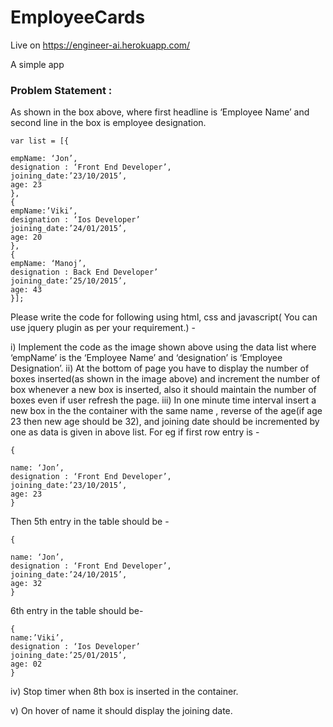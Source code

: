 # EmployeeCards

Live on https://engineer-ai.herokuapp.com/

A simple app 

### Problem Statement :
As shown in the box above, where first headline is ‘Employee Name’ and second line in the box
is employee designation.

```
var list = [{

empName: ‘Jon’,
designation : ‘Front End Developer’,
joining_date:’23/10/2015’,
age: 23
},
{
empName:’Viki’,
designation : ‘Ios Developer’
joining_date:’24/01/2015’,
age: 20
},
{
empName: ‘Manoj’,
designation : Back End Developer’
joining_date:’25/10/2015’,
age: 43
}];
``` 

Please write the code for following using html, css and javascript( You can use jquery plugin as
per your requirement.) -

i) Implement the code as the image shown above using the data list where ‘empName’ is the
‘Employee Name’ and ‘designation’ is ‘Employee Designation’.
ii) At the bottom of page you have to display the number of boxes inserted(as shown in the
image above) and increment the number of box whenever a new box is inserted, also it should
maintain the number of boxes even if user refresh the page.
iii) In one minute time interval insert a new box in the the container with the same name ,
reverse of the age(if age 23 then new age should be 32), and joining date should be
incremented by one as data is given in above list.
For eg if first row entry is -
```
{

name: ‘Jon’,
designation : ‘Front End Developer’,
joining_date:’23/10/2015’,
age: 23
}
```
Then 5th entry in the table should be -
```
{

name: ‘Jon’,
designation : ‘Front End Developer’,
joining_date:’24/10/2015’,
age: 32
}
```

6th entry in the table should be-
```
{
name:’Viki’,
designation : ‘Ios Developer’
joining_date:’25/01/2015’,
age: 02
}
```
iv) Stop timer when 8th box is inserted in the container.

v) On hover of name it should display the joining date.

